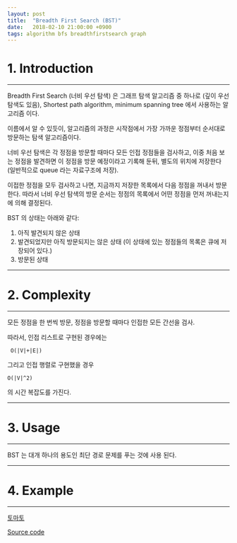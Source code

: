 ```yaml
---
layout: post
title:  "Breadth First Search (BST)"
date:   2018-02-10 21:00:00 +0900
tags: algorithm bfs breadthfirstsearch graph
---
```

# 1. Introduction
* * *
Breadth First Search (너비 우선 탐색) 은 그래프 탐색 알고리즘 중 하나로 (깊이 우선 탐색도 있음), Shortest path algorithm, minimum spanning tree 에서 사용하는 알고리즘 이다.

이름에서 알 수 있듯이, 알고리즘의 과정은 시작점에서 가장 가까운 정점부터 순서대로 방문하는 탐색 알고리즘이다.

너비 우선 탐색은 각 정점을 방문할 때마다 모든 인접 정점들을 검사하고, 이중 처음 보는 정점을 발견하면 이 정점을 방문 예정이라고 기록해 둔뒤, 별도의 위치에 저장한다 (일반적으로 queue 라는 자료구조에 저장).

이접한 정점을 모두 검사하고 나면, 지금까지 저장한 목록에서 다음 정점을 꺼내서 방문한다. 따라서 너비 우선 탐색의 방문 순서는 정점의 목록에서 어떤 정점을 먼저 꺼내는지에 의해 결정된다.

BST 의 상태는 아래와 같다:
1. 아직 발견되지 않은 상태
2. 발견되었지만 아직 방문되지는 않은 상태 (이 상태에 있는 정점들의 목록은 큐에 저장되어 있다.)
3. 방문된 상태

* * *
# 2. Complexity
* * *

모든 정점을 한 번씩 방문, 정점을 방문할 때마다 인접한 모든 간선을 검사.

따라서, 인접 리스트로 구현된 경우에는
```
 O(|V|+|E|)
```
그리고 인접 행렬로 구현했을 경우
```
O(|V|^2)
```
의 시간 복잡도를 가진다.

* * *
# 3. Usage
* * *

BST 는 대개 하나의 용도인 최단 경로 문제를 푸는 것에 사용 된다.

* * *
# 4. Example
* * *

[토마토](https://www.acmicpc.net/problem/7569)

[Source code](https://github.com/quddnr153/acmicpc/blob/master/bfs/Bfs7569.java)

